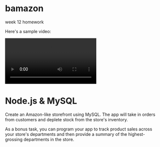 # bamazon
week 12 homework

Here's a sample video:

![Sample Video](bamazonDemo.mov)

# Node.js & MySQL

Create an Amazon-like storefront using MySQL. The app will take in orders from customers and deplete stock from the store's inventory. 

As a bonus task, you can program your app to track product sales across your store's departments and then provide a summary of the highest-grossing departments in the store.
